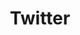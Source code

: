 ---
layout: default
sitemap: false
permalink: /twitter/
title: Twitter
redirect_to:  https://twitter.com/neil_oxy
---